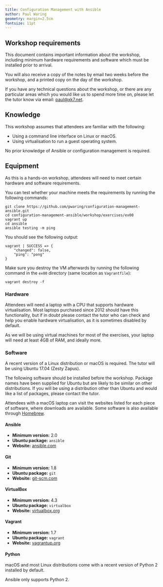 ```yaml
---
title: Configuration Management with Ansible
author: Paul Waring
geometry: margin=2.5cm
fontsize: 11pt
---
```


## Workshop requirements

This document contains important information about the workshop, including
minimum hardware requirements and software which must be installed prior to
arrival.

You will also receive a copy of the notes by email two weeks before the
workshop, and a printed copy on the day of the workshop.

If you have any technical questions about the workshop, or there are any
particular areas which you would like us to spend more time on, please let the
tutor know via email: [paul@xk7.net](mailto:paul@xk7.net).

## Knowledge

This workshop assumes that attendees are familiar with the following:

 * Using a command line interface on Linux or macOS.
 * Using virtualisation to run a guest operating system.

No prior knowledge of Ansible or configuration management is required.

## Equipment

As this is a hands-on workshop, attendees will need to meet certain hardware
and software requirements.

You can test whether your machine meets the requirements by running the
following commands:

```
git clone https://github.com/pwaring/configuration-management-ansible.git
cd configuration-management-ansible/workshop/exercises/ex00
vagrant up
cd ansible
ansible testing -m ping
```

You should see the following output:

```
vagrant | SUCCESS => {
    "changed": false,
    "ping": "pong"
}
```

Make sure you destroy the VM afterwards by running the following command in
the `ex00` directory (same location as `Vagrantfile`):

```
vagrant destroy -f
```

### Hardware

Attendees will need a laptop with a CPU that supports hardware virtualisation.
Most laptops purchased since 2012 should have this functionality, but if in
doubt please contact the tutor who can check and help you enable hardware
virtualisation, as it is sometimes disabled by default.

As we will be using virtual machines for most of the exercises, your laptop will
need at least 4GB of RAM, and ideally more.

### Software

A recent version of a Linux distribution or macOS is required. The tutor will
be using Ubuntu 17.04 (Zesty Zapus).

The following software should be installed before the workshop. Package names
have been supplied for Ubuntu but are likely to be similar on other
distributions. If you will be using a distribution other than Ubuntu and would
like a list of packages, please contact the tutor.

Attendees with a macOS laptop can visit the websites listed for each piece
of software, where downloads are available. Some software is also available
through [Homebrew](http://brew.sh/).

#### Ansible

  * **Minimum version:** 2.0
  * **Ubuntu package:** `ansible`
  * **Website:** [ansible.com](http://www.ansible.com/)

#### Git

  * **Minimum version:** 1.8
  * **Ubuntu package:** `git`
  * **Website:** [git-scm.com](http://git-scm.com/)

#### VirtualBox

  * **Minimum version:** 4.3
  * **Ubuntu package:** `virtualbox`
  * **Website:** [virtualbox.org](https://www.virtualbox.org/)

#### Vagrant

* **Minimum version:** 1.7
* **Ubuntu package:** `vagrant`
* **Website:** [vagrantup.org](https://www.vagrantup.com/)

#### Python

macOS and most Linux distributions come with a recent version of Python 2
installed by default.

Ansible only supports Python 2.

